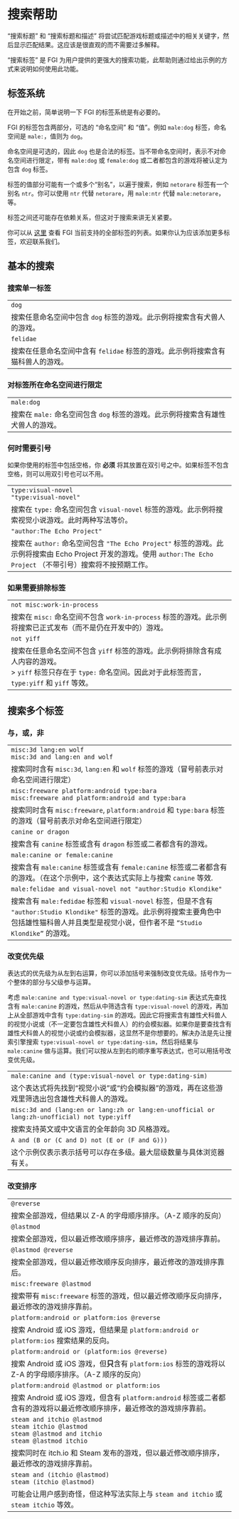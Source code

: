 # 搜索帮助

“搜索标题” 和 “搜索标题和描述” 将尝试匹配游戏标题或描述中的相关关键字，然后显示匹配结果。这应该是很直观的而不需要过多解释。

“搜索标签” 是 FGI 为用户提供的更强大的搜索功能，此帮助则通过给出示例的方式来说明如何使用此功能。

## 标签系统

在开始之前，简单说明一下 FGI 的标签系统是有必要的。

FGI 的标签包含两部分，可选的 “命名空间” 和 “值”。例如 `male:dog` 标签，命名空间是 `male:`，值则为 `dog`。

命名空间是可选的，因此 `dog` 也是合法的标签。当不带命名空间时，表示不对命名空间进行限定，带有 `male:dog` 或 `female:dog` 或二者都包含的游戏将被认定为包含 `dog` 标签。

标签的值部分可能有一个或多个“别名”，以遍于搜索，例如 `netorare` 标签有一个别名 `ntr`。你可以使用 `ntr` 代替 `netorare`，用 `male:ntr` 代替 `male:netorare`，等。

标签之间还可能存在依赖关系，但这对于搜索来讲无关紧要。

你可以从 [这里](https://github.com/FurryGamesIndex/games/blob/master/doc/tags.zh-cn.md) 查看 FGI 当前支持的全部标签的列表。如果你认为应该添加更多标签，欢迎联系我们。

## 基本的搜索

### 搜索单一标签

| |
|-|
| `dog` |
| 搜索任意命名空间中包含 `dog` 标签的游戏。此示例将搜索含有犬兽人的游戏。 |
| `felidae` |
| 搜索在任意命名空间中含有 `felidae` 标签的游戏。此示例将搜索含有猫科兽人的游戏。 |

### 对标签所在命名空间进行限定

| |
|-|
| `male:dog` |
| 搜索在 `male:` 命名空间包含 `dog` 标签的游戏。此示例将搜索含有雄性犬兽人的游戏。 |

### 何时需要引号

如果你使用的标签中包括空格，你 **必须** 将其放置在双引号之中。如果标签不包含空格，则可以用双引号也可以不用。

| |
|-|
| `type:visual-novel`<br>`"type:visual-novel"` |
| 搜索在 `type:` 命名空间包含 `visual-novel` 标签的游戏。此示例将搜索视觉小说游戏。此时两种写法等价。 |
| `"author:The Echo Project"` |
| 搜索在 `author:` 命名空间包含 `"The Echo Project"` 标签的游戏。此示例将搜索由 Echo Project 开发的游戏。使用 `author:The Echo Project` （不带引号）搜索将不按预期工作。 |

### 如果需要排除标签

| |
|-|
| `not misc:work-in-process` |
| 搜索在 `misc:` 命名空间不包含 `work-in-process` 标签的游戏。此示例将搜索已正式发布（而不是仍在开发中的）游戏。 |
| `not yiff` |
| 搜索在任意命名空间不包含 `yiff` 标签的游戏。此示例将排除含有成人内容的游戏。<br> > `yiff` 标签只存在于 `type:` 命名空间。因此对于此标签而言，`type:yiff` 和 `yiff` 等效。 |

## 搜索多个标签

### 与，或，非

| |
|-|
| `misc:3d lang:en wolf`<br>`misc:3d and lang:en and wolf` |
| 搜索同时含有 `misc:3d`, `lang:en` 和 `wolf` 标签的游戏（冒号前表示对命名空间进行限定） |
| `misc:freeware platform:android type:bara`<br>`misc:freeware and platform:android and type:bara` |
| 搜索同时含有 `misc:freeware`, `platform:android` 和 `type:bara` 标签的游戏（冒号前表示对命名空间进行限定） |
| `canine or dragon` |
| 搜索含有 `canine` 标签或含有 `dragon` 标签或二者都含有的游戏。 |
| `male:canine or female:canine` |
| 搜索含有 `male:canine` 标签或含有 `female:canine` 标签或二者都含有的游戏。（在这个示例中，这个表达式实际上与搜索 `canine` 等效. |
| `male:felidae and visual-novel not "author:Studio Klondike"` |
| 搜索含有 `male:fedidae` 标签和 `visual-novel` 标签，但是不含有 `"author:Studio Klondike"` 标签的游戏。此示例将搜索主要角色中包括雄性猫科兽人并且类型是视觉小说，但作者不是 `“Studio Klondike”` 的游戏。 |

### 改变优先级

表达式的优先级为从左到右运算，你可以添加括号来强制改变优先级。括号作为一个整体的部分与父级参与运算。

考虑 `male:canine and type:visual-novel or type:dating-sim` 表达式先查找含有 `male:canine` 的游戏，然后从中筛选含有 `type:visual-novel` 的游戏，再加上从全部游戏中含有 `type:dating-sim` 的游戏。因此它将搜索含有雄性犬科兽人的视觉小说或（不一定要包含雄性犬科兽人）的约会模拟器。如果你是要查找含有雄性犬科兽人的视觉小说或约会模拟器，这显然不是你想要的。解决办法是先让搜索引擎搜索 `type:visual-novel or type:dating-sim`，然后将结果与 `male:canine` 做与运算。我们可以按从左到右的顺序重写表达式，也可以用括号改变优先级。

| |
|-|
| `male:canine and (type:visual-novel or type:dating-sim)` |
| 这个表达式将先找到“视觉小说”或“约会模拟器”的游戏，再在这些游戏里筛选出包含雄性犬科兽人的游戏。 |
| `misc:3d and (lang:en or lang:zh or lang:en-unofficial or lang:zh-unofficial) not type:yiff` |
| 搜索支持英文或中文语言的全年龄向 3D 风格游戏。 |
| `A and (B or (C and D) not (E or (F and G)))` |
| 这个示例仅表示表示括号可以存在多级。最大层级数量与具体浏览器有关。 |

### 改变排序

| |
|-|
| `@reverse` |
| 搜索全部游戏，但结果以 Z-A 的字母顺序排序。（A-Z 顺序的反向） |
| `@lastmod` |
| 搜索全部游戏，但以最近修改顺序排序，最近修改的游戏排序靠前。 |
| `@lastmod @reverse` |
| 搜索全部游戏，但以最近修改顺序反向排序，最近修改的游戏排序靠后。 |
| `misc:freeware @lastmod` |
| 搜索带有 `misc:freeware` 标签的游戏，但以最近修改顺序反向排序，最近修改的游戏排序靠前。 |
| `platform:android or platform:ios @reverse` |
| 搜索 Android 或 iOS 游戏，但结果是 `platform:android or platform:ios` 搜索结果的反向。 |
| `platform:android or (platform:ios @reverse)` |
| 搜索 Android 或 iOS 游戏，但**只**含有 `platform:ios` 标签的游戏将以 Z-A 的字母顺序排序。（A-Z 顺序的反向） |
| `platform:android @lastmod or platform:ios` |
| 搜索 Android 或 iOS 游戏，但含有 `platform:android` 标签或二者都含有的游戏将以最近修改顺序排序，最近修改的游戏排序靠前。 |
| `steam and itchio @lastmod`<br>`steam itchio @lastmod`<br>`steam @lastmod and itchio`<br>`steam @lastmod itchio` |
| 搜索同时在 itch.io 和 Steam 发布的游戏，但以最近修改顺序排序，最近修改的游戏排序靠前。 |
| `steam and (itchio @lastmod)`<br>`steam (itchio @lastmod)` |
| 可能会让用户感到奇怪，但这种写法实际上与 `steam and itchio` 或 `steam itchio` 等效。 |
